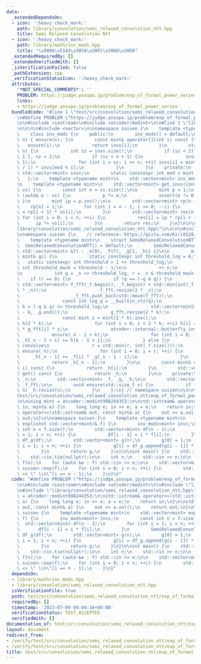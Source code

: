 ```yaml
---
data:
  _extendedDependsOn:
  - icon: ':heavy_check_mark:'
    path: library/convolution/semi_relaxed_convolution_ntt.hpp
    title: Semi Relaxed Convolution Ntt
  - icon: ':heavy_check_mark:'
    path: library/math/inv_mods.hpp
    title: "\u9006\u5143\u30C6\u30FC\u30D6\u30EB"
  _extendedRequiredBy: []
  _extendedVerifiedWith: []
  _isVerificationFailed: false
  _pathExtension: cpp
  _verificationStatusIcon: ':heavy_check_mark:'
  attributes:
    '*NOT_SPECIAL_COMMENTS*': ''
    PROBLEM: https://judge.yosupo.jp/problem/exp_of_formal_power_series
    links:
    - https://judge.yosupo.jp/problem/exp_of_formal_power_series
  bundledCode: "#line 1 \"test/src/convolution/semi_relaxed_convolution_ntt/exp_of_formal_power_series.test.cpp\"\
    \n#define PROBLEM \"https://judge.yosupo.jp/problem/exp_of_formal_power_series\"\
    \n\n#include <iostream>\n#include <atcoder/modint>\n\n#line 1 \"library/math/inv_mods.hpp\"\
    \n\n\n\n#include <vector>\n\nnamespace suisen {\n    template <typename mint>\n\
    \    class inv_mods {\n    public:\n        inv_mods() = default;\n        inv_mods(int\
    \ n) { ensure(n); }\n        const mint& operator[](int i) const {\n         \
    \   ensure(i);\n            return invs[i];\n        }\n        static void ensure(int\
    \ n) {\n            int sz = invs.size();\n            if (sz < 2) invs = { 0,\
    \ 1 }, sz = 2;\n            if (sz < n + 1) {\n                invs.resize(n +\
    \ 1);\n                for (int i = sz; i <= n; ++i) invs[i] = mint(mod - mod\
    \ / i) * invs[mod % i];\n            }\n        }\n    private:\n        static\
    \ std::vector<mint> invs;\n        static constexpr int mod = mint::mod();\n \
    \   };\n    template <typename mint>\n    std::vector<mint> inv_mods<mint>::invs{};\n\
    \n    template <typename mint>\n    std::vector<mint> get_invs(const std::vector<mint>&\
    \ vs) {\n        const int n = vs.size();\n\n        mint p = 1;\n        for\
    \ (auto& e : vs) {\n            p *= e;\n            assert(e != 0);\n       \
    \ }\n        mint ip = p.inv();\n\n        std::vector<mint> rp(n + 1);\n    \
    \    rp[n] = 1;\n        for (int i = n - 1; i >= 0; --i) {\n            rp[i]\
    \ = rp[i + 1] * vs[i];\n        }\n        std::vector<mint> res(n);\n       \
    \ for (int i = 0; i < n; ++i) {\n            res[i] = ip * rp[i + 1];\n      \
    \      ip *= vs[i];\n        }\n        return res;\n    }\n}\n\n\n#line 1 \"\
    library/convolution/semi_relaxed_convolution_ntt.hpp\"\n\n\n\n#include <atcoder/convolution>\n\
    \nnamespace suisen {\n    // reference: https://qiita.com/Kiri8128/items/1738d5403764a0e26b4c\n\
    \    template <typename mint>\n    struct SemiRelaxedConvolutionNTT {\n      \
    \  SemiRelaxedConvolutionNTT() = default;\n        SemiRelaxedConvolutionNTT(const\
    \ std::vector<mint> &f) : _n(0), _f(f), _g{}, _h{} {}\n\n        mint append(const\
    \ mint& gi) {\n            static constexpr int threshold_log = 6;\n         \
    \   static constexpr int threshold = 1 << threshold_log;\n            static constexpr\
    \ int threshold_mask = threshold - 1;\n\n            ++_n;\n            _g.push_back(gi);\n\
    \n            int q = _n >> threshold_log, r = _n & threshold_mask;\n        \
    \    if (r == 0) {\n                if (q == (-q & q)) {\n                   \
    \ std::vector<mint> f_fft(_f.begin(), _f.begin() + std::min(int(_f.size()), 2\
    \ * _n));\n                    f_fft.resize(2 * _n);\n                    atcoder::internal::butterfly(f_fft);\n\
    \                    _f_fft.push_back(std::move(f_fft));\n                }\n\
    \                const int log_q = __builtin_ctz(q);\n                const int\
    \ k = (-q & q) << threshold_log;\n                std::vector<mint> g_fft(_g.end()\
    \ - k, _g.end());\n                g_fft.resize(2 * k);\n                atcoder::internal::butterfly(g_fft);\n\
    \                const mint z = mint(2 * k).inv();\n                std::vector<mint>\
    \ h(2 * k);\n                for (int i = 0; i < 2 * k; ++i) h[i] = _f_fft[log_q][i]\
    \ * g_fft[i] * z;\n                atcoder::internal::butterfly_inv(h);\n    \
    \            ensure(_n - 1 + k);\n                for (int i = 0; i < k; ++i)\
    \ _h[_n - 1 + i] += h[k - 1 + i];\n            } else {\n                // naive\
    \ convolve\n                r = std::min(r, int(_f.size()));\n               \
    \ ensure(_n);\n                for (int i = 0; i < r; ++i) {\n               \
    \     _h[_n - 1] += _f[i] * _g[_n - 1 - i];\n                }\n            }\n\
    \            return _h[_n - 1];\n        }\n\n        const mint& operator[](int\
    \ i) const {\n            return _h[i];\n        }\n        std::vector<mint>\
    \ get() const {\n            return _h;\n        }\n\n    private:\n        int\
    \ _n;\n        std::vector<mint> _f, _g, _h;\n\n        std::vector<std::vector<mint>>\
    \ _f_fft;\n\n        void ensure(std::size_t n) {\n            if (_h.size() <\
    \ n) _h.resize(n);\n        }\n    };\n} // namespace suisen\n\n\n\n#line 8 \"\
    test/src/convolution/semi_relaxed_convolution_ntt/exp_of_formal_power_series.test.cpp\"\
    \n\nusing mint = atcoder::modint998244353;\n\nstd::istream& operator>>(std::istream&\
    \ in, mint& a) {\n    long long e; in >> e; a = e;\n    return in;\n}\n\nstd::ostream&\
    \ operator<<(std::ostream& out, const mint& a) {\n    out << a.val();\n    return\
    \ out;\n}\n\nnamespace suisen {\n    template <typename mint>\n    std::vector<mint>\
    \ exp(const std::vector<mint>& f) {\n        inv_mods<mint> invs;\n        const\
    \ int n = f.size();\n        std::vector<mint> df(n - 1);\n        for (int i\
    \ = 1; i < n; ++i) {\n            df[i - 1] = i * f[i];\n        }\n        SemiRelaxedConvolutionNTT<mint>\
    \ df_g(df);\n        std::vector<mint> g(n);\n        g[0] = 1;\n        for (int\
    \ i = 1; i < n; ++i) {\n            g[i] = df_g.append(g[i - 1]) * invs[i];\n\
    \        }\n        return g;\n    }\n}\n\nint main() {\n    std::ios::sync_with_stdio(false);\n\
    \    std::cin.tie(nullptr);\n\n    int n;\n    std::cin >> n;\n\n    std::vector<mint>\
    \ f(n);\n    for (auto &e : f) std::cin >> e;\n\n    std::vector<mint> exp_f =\
    \ suisen::exp(f);\n    for (int i = 0; i < n; ++i) {\n        std::cout << exp_f[i]\
    \ << \" \\n\"[i == n - 1];\n    }\n}\n"
  code: "#define PROBLEM \"https://judge.yosupo.jp/problem/exp_of_formal_power_series\"\
    \n\n#include <iostream>\n#include <atcoder/modint>\n\n#include \"library/math/inv_mods.hpp\"\
    \n#include \"library/convolution/semi_relaxed_convolution_ntt.hpp\"\n\nusing mint\
    \ = atcoder::modint998244353;\n\nstd::istream& operator>>(std::istream& in, mint&\
    \ a) {\n    long long e; in >> e; a = e;\n    return in;\n}\n\nstd::ostream& operator<<(std::ostream&\
    \ out, const mint& a) {\n    out << a.val();\n    return out;\n}\n\nnamespace\
    \ suisen {\n    template <typename mint>\n    std::vector<mint> exp(const std::vector<mint>&\
    \ f) {\n        inv_mods<mint> invs;\n        const int n = f.size();\n      \
    \  std::vector<mint> df(n - 1);\n        for (int i = 1; i < n; ++i) {\n     \
    \       df[i - 1] = i * f[i];\n        }\n        SemiRelaxedConvolutionNTT<mint>\
    \ df_g(df);\n        std::vector<mint> g(n);\n        g[0] = 1;\n        for (int\
    \ i = 1; i < n; ++i) {\n            g[i] = df_g.append(g[i - 1]) * invs[i];\n\
    \        }\n        return g;\n    }\n}\n\nint main() {\n    std::ios::sync_with_stdio(false);\n\
    \    std::cin.tie(nullptr);\n\n    int n;\n    std::cin >> n;\n\n    std::vector<mint>\
    \ f(n);\n    for (auto &e : f) std::cin >> e;\n\n    std::vector<mint> exp_f =\
    \ suisen::exp(f);\n    for (int i = 0; i < n; ++i) {\n        std::cout << exp_f[i]\
    \ << \" \\n\"[i == n - 1];\n    }\n}"
  dependsOn:
  - library/math/inv_mods.hpp
  - library/convolution/semi_relaxed_convolution_ntt.hpp
  isVerificationFile: true
  path: test/src/convolution/semi_relaxed_convolution_ntt/exp_of_formal_power_series.test.cpp
  requiredBy: []
  timestamp: '2023-07-09 04:04:16+09:00'
  verificationStatus: TEST_ACCEPTED
  verifiedWith: []
documentation_of: test/src/convolution/semi_relaxed_convolution_ntt/exp_of_formal_power_series.test.cpp
layout: document
redirect_from:
- /verify/test/src/convolution/semi_relaxed_convolution_ntt/exp_of_formal_power_series.test.cpp
- /verify/test/src/convolution/semi_relaxed_convolution_ntt/exp_of_formal_power_series.test.cpp.html
title: test/src/convolution/semi_relaxed_convolution_ntt/exp_of_formal_power_series.test.cpp
---
```

